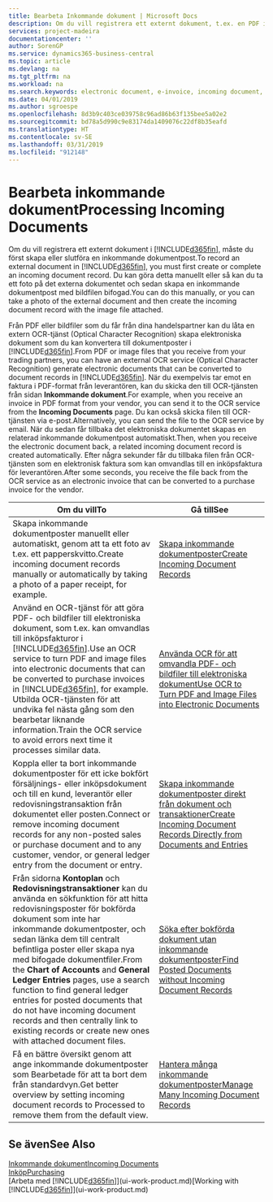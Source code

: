 ```yaml
---
title: Bearbeta Inkommande dokument | Microsoft Docs
description: Om du vill registrera ett externt dokument, t.ex. en PDF i Business Central, måste du först skapa eller slutföra en inkommande dokumentpost.
services: project-madeira
documentationcenter: ''
author: SorenGP
ms.service: dynamics365-business-central
ms.topic: article
ms.devlang: na
ms.tgt_pltfrm: na
ms.workload: na
ms.search.keywords: electronic document, e-invoice, incoming document, OCR, ecommerce, document exchange, import invoice
ms.date: 04/01/2019
ms.author: sgroespe
ms.openlocfilehash: 8d3b9c403ce039758c96ad86b63f135bee5a02e2
ms.sourcegitcommit: bd78a5d990c9e83174da1409076c22df8b35eafd
ms.translationtype: HT
ms.contentlocale: sv-SE
ms.lasthandoff: 03/31/2019
ms.locfileid: "912148"
---
```

# <a name="processing-incoming-documents"></a><span data-ttu-id="4c2d4-103">Bearbeta inkommande dokument</span><span class="sxs-lookup"><span data-stu-id="4c2d4-103">Processing Incoming Documents</span></span>
<span data-ttu-id="4c2d4-104">Om du vill registrera ett externt dokument i [!INCLUDE[d365fin](includes/d365fin_md.md)], måste du först skapa eller slutföra en inkommande dokumentpost.</span><span class="sxs-lookup"><span data-stu-id="4c2d4-104">To record an external document in [!INCLUDE[d365fin](includes/d365fin_md.md)], you must first create or complete an incoming document record.</span></span> <span data-ttu-id="4c2d4-105">Du kan göra detta manuellt eller så kan du ta ett foto på det externa dokumentet och sedan skapa en inkommande dokumentpost med bildfilen bifogad.</span><span class="sxs-lookup"><span data-stu-id="4c2d4-105">You can do this manually, or you can take a photo of the external document and then create the incoming document record with the image file attached.</span></span>

<span data-ttu-id="4c2d4-106">Från PDF eller bildfiler som du får från dina handelspartner kan du låta en extern OCR-tjänst (Optical Character Recognition) skapa elektroniska dokument som du kan konvertera till dokumentposter i [!INCLUDE[d365fin](includes/d365fin_md.md)].</span><span class="sxs-lookup"><span data-stu-id="4c2d4-106">From PDF or image files that you receive from your trading partners, you can have an external OCR service (Optical Character Recognition) generate electronic documents that can be converted to document records in [!INCLUDE[d365fin](includes/d365fin_md.md)].</span></span> <span data-ttu-id="4c2d4-107">När du exempelvis tar emot en faktura i PDF-format från leverantören, kan du skicka den till OCR-tjänsten från sidan **Inkommande dokument**.</span><span class="sxs-lookup"><span data-stu-id="4c2d4-107">For example, when you receive an invoice in PDF format from your vendor, you can send it to the OCR service from the **Incoming Documents** page.</span></span> <span data-ttu-id="4c2d4-108">Du kan också skicka filen till OCR-tjänsten via e-post.</span><span class="sxs-lookup"><span data-stu-id="4c2d4-108">Alternatively, you can send the file to the OCR service by email.</span></span> <span data-ttu-id="4c2d4-109">När du sedan får tillbaka det elektroniska dokumentet skapas en relaterad inkommande dokumentpost automatiskt.</span><span class="sxs-lookup"><span data-stu-id="4c2d4-109">Then, when you receive the electronic document back, a related incoming document record is created automatically.</span></span> <span data-ttu-id="4c2d4-110">Efter några sekunder får du tillbaka filen från OCR-tjänsten som en elektronisk faktura som kan omvandlas till en inköpsfaktura för leverantören.</span><span class="sxs-lookup"><span data-stu-id="4c2d4-110">After some seconds, you receive the file back from the OCR service as an electronic invoice that can be converted to a purchase invoice for the vendor.</span></span>

| <span data-ttu-id="4c2d4-111">Om du vill</span><span class="sxs-lookup"><span data-stu-id="4c2d4-111">To</span></span> | <span data-ttu-id="4c2d4-112">Gå till</span><span class="sxs-lookup"><span data-stu-id="4c2d4-112">See</span></span> |
| --- | --- |
| <span data-ttu-id="4c2d4-113">Skapa inkommande dokumentposter manuellt eller automatiskt, genom att ta ett foto av t.ex. ett papperskvitto.</span><span class="sxs-lookup"><span data-stu-id="4c2d4-113">Create incoming document records manually or automatically by taking a photo of a paper receipt, for example.</span></span> |[<span data-ttu-id="4c2d4-114">Skapa inkommande dokumentposter</span><span class="sxs-lookup"><span data-stu-id="4c2d4-114">Create Incoming Document Records</span></span>](across-how-create-income-document-records.md) |
| <span data-ttu-id="4c2d4-115">Använd en OCR-tjänst för att göra PDF- och bildfiler till elektroniska dokument, som t.ex. kan omvandlas till inköpsfakturor i [!INCLUDE[d365fin](includes/d365fin_md.md)].</span><span class="sxs-lookup"><span data-stu-id="4c2d4-115">Use an OCR service to turn PDF and image files into electronic documents that can be converted to purchase invoices in [!INCLUDE[d365fin](includes/d365fin_md.md)], for example.</span></span> <span data-ttu-id="4c2d4-116">Utbilda OCR-tjänsten för att undvika fel nästa gång som den bearbetar liknande information.</span><span class="sxs-lookup"><span data-stu-id="4c2d4-116">Train the OCR service to avoid errors next time it processes similar data.</span></span> |[<span data-ttu-id="4c2d4-117">Använda OCR för att omvandla PDF- och bildfiler till elektroniska dokument</span><span class="sxs-lookup"><span data-stu-id="4c2d4-117">Use OCR to Turn PDF and Image Files into Electronic Documents</span></span>](across-how-use-ocr-pdf-images-files.md) |
| <span data-ttu-id="4c2d4-118">Koppla eller ta bort inkommande dokumentposter för ett icke bokfört försäljnings- eller inköpsdokument och till en kund, leverantör eller redovisningstransaktion från dokumentet eller posten.</span><span class="sxs-lookup"><span data-stu-id="4c2d4-118">Connect or remove incoming document records for any non-posted sales or purchase document and to any customer, vendor, or general ledger entry from the document or entry.</span></span> |[<span data-ttu-id="4c2d4-119">Skapa inkommande dokumentposter direkt från dokument och transaktioner</span><span class="sxs-lookup"><span data-stu-id="4c2d4-119">Create Incoming Document Records Directly from Documents and Entries</span></span>](across-how-connect-disconnect-income-document-records.md) |
| <span data-ttu-id="4c2d4-120">Från sidorna **Kontoplan** och **Redovisningstransaktioner** kan du använda en sökfunktion för att hitta redovisningsposter för bokförda dokument som inte har inkommande dokumentposter, och sedan länka dem till centralt befintliga poster eller skapa nya med bifogade dokumentfiler.</span><span class="sxs-lookup"><span data-stu-id="4c2d4-120">From the **Chart of Accounts** and **General Ledger Entries** pages, use a search function to find general ledger entries for posted documents that do not have incoming document records and then centrally link to existing records or create new ones with attached document files.</span></span> |[<span data-ttu-id="4c2d4-121">Söka efter bokförda dokument utan inkommande dokumentposter</span><span class="sxs-lookup"><span data-stu-id="4c2d4-121">Find Posted Documents without Incoming Document Records</span></span>](across-how-find-posted-documents-without-income-document-records.md) |
| <span data-ttu-id="4c2d4-122">Få en bättre översikt genom att ange inkommande dokumentposter som Bearbetade för att ta bort dem från standardvyn.</span><span class="sxs-lookup"><span data-stu-id="4c2d4-122">Get better overview by setting incoming document records to Processed to remove them from the default view.</span></span> |[<span data-ttu-id="4c2d4-123">Hantera många inkommande dokumentposter</span><span class="sxs-lookup"><span data-stu-id="4c2d4-123">Manage Many Incoming Document Records</span></span>](across-how-manage-many-income-document-records.md) |

## <a name="see-also"></a><span data-ttu-id="4c2d4-124">Se även</span><span class="sxs-lookup"><span data-stu-id="4c2d4-124">See Also</span></span>
[<span data-ttu-id="4c2d4-125">Inkommande dokument</span><span class="sxs-lookup"><span data-stu-id="4c2d4-125">Incoming Documents</span></span>](across-income-documents.md)  
[<span data-ttu-id="4c2d4-126">Inköp</span><span class="sxs-lookup"><span data-stu-id="4c2d4-126">Purchasing</span></span>](purchasing-manage-purchasing.md)  
<span data-ttu-id="4c2d4-127">[Arbeta med [!INCLUDE[d365fin](includes/d365fin_md.md)]](ui-work-product.md)</span><span class="sxs-lookup"><span data-stu-id="4c2d4-127">[Working with [!INCLUDE[d365fin](includes/d365fin_md.md)]](ui-work-product.md)</span></span>
